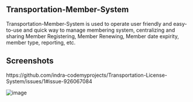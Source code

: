 <h2>Transportation-Member-System</h2>
Transportation-Member-System is used to operate user friendly and easy-to-use and quick way to manage membering system, centralizing and sharing Member Registering, Member Renewing, Member date expirity, member type, reporting, etc.

<h2>Screenshots</h2>
https://github.com/indra-codemyprojects/Transportation-License-System/issues/1#issue-926067084

![image](https://github.com/user-attachments/assets/cf3c2c65-0084-451f-b302-9079efb6a08f)
